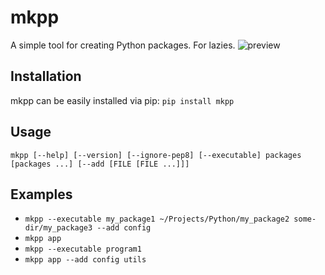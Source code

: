 # mkpp
A simple tool for creating Python packages. For lazies.
![preview](https://imgur.com/kwoKr6A.jpg)

## Installation
mkpp can be easily installed via pip:
`pip install mkpp`

## Usage
`mkpp [--help] [--version] [--ignore-pep8] [--executable] packages [packages ...] [--add [FILE [FILE ...]]]`

## Examples
* `mkpp --executable my_package1 ~/Projects/Python/my_package2 some-dir/my_package3 --add config`
* `mkpp app`
* `mkpp --executable program1`
* `mkpp app --add config utils`
